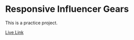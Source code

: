 # Responsive Influencer Gears

This is a practice project.

[Live Link](https://tahmid122.github.io/influencer-gear-website/)

